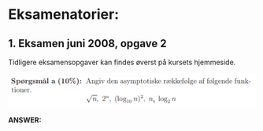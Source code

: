 <h1>Eksamenatorier:</h1>


## 1. Eksamen juni 2008, opgave 2 
Tidligere eksamensopgaver kan findes øverst på kursets hjemmeside.

<img src="images/eksamensspørgsmål/dm507jun08_opg2.png" border="0"></img>

<b>ANSWER:</b>
    
    